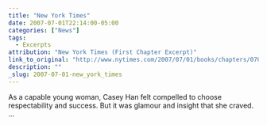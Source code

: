 ```yaml
---
title: "New York Times"
date: 2007-07-01T22:14:00-05:00
categories: ["News"]
tags: 
  - Excerpts
attribution: "New York Times (First Chapter Excerpt)"
link_to_original: "http://www.nytimes.com/2007/07/01/books/chapters/0701-1st-lee.html"
description: ""
_slug: 2007-07-01-new_york_times
---
```


As a capable young woman, Casey Han felt compelled to choose respectability and success. But it was glamour and insight that she craved. ...

